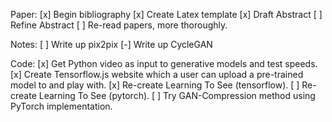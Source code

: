 Paper:
  [x] Begin bibliography
  [x] Create Latex template
  [x] Draft Abstract
  [ ] Refine Abstract
  [ ] Re-read papers, more thoroughly.

Notes:
  [ ] Write up pix2pix
  [-] Write up CycleGAN

Code:
  [x] Get Python video as input to generative models and test speeds.
  [x] Create Tensorflow.js website which a user can upload a pre-trained model to and play with.
  [x] Re-create Learning To See (tensorflow).
  [ ] Re-create Learning To See (pytorch).
  [ ] Try GAN-Compression method using PyTorch implementation.

